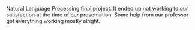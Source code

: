 Natural Language Processing final project. 
It ended up not working to our satisfaction at the time of our presentation.
Some help from our professor got everything working mostly alright.
